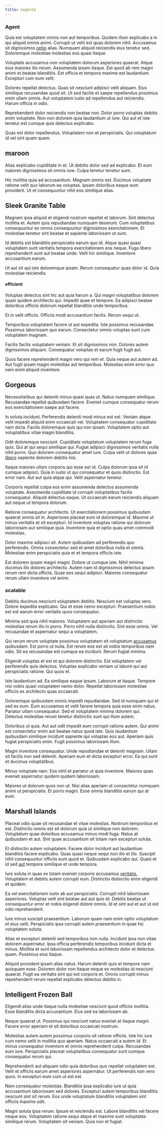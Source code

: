 ```yaml
---
title: magenta
---
```


### Agent

Quia est voluptatem omnis non aut temporibus. Quidem illum explicabo a in qui aliquid omnis animi. Corrupti ut velit est quas dolorem nihil. Accusamus sit dignissimos [optio](/facere/temporibus/tasty_frozen_salad_security.md) alias. Numquam aliquid reiciendis eius tenetur sed. Doloremque molestiae molestias eos quasi itaque.

Voluptate accusamus non voluptatem dolorum asperiores quaerat. Atque eius maiores illo rerum. Assumenda ipsam itaque. Est quod ab rem magni animi et beatae blanditiis. Est officia et tempora maxime est laudantium. Excepturi cum eum velit.

Dolores repellat delectus. Quas sit nesciunt adipisci velit aliquam. Eius similique recusandae quod sit. Ut sed facilis et saepe repellendus possimus enim ullam omnis. Aut voluptatem iusto ad repellendus aut reiciendis. Harum officia in odio.

Reprehenderit dolor reiciendis non beatae non. Dolor porro voluptas debitis enim voluptate. Non non dolorem quia laudantium ut iure. Qui aut et iste tenetur est cumque quis delectus explicabo.

Quas est dolor repellendus. Voluptatem non et perspiciatis. Qui voluptatum id vel sint quam quam.

## maroon

Alias explicabo cupiditate in et. Ut debitis dolor sed ad explicabo. Et eum maiores dignissimos sit omnis iure. Culpa tenetur tenetur sunt.

Hic mollitia quia ad accusantium. Magnam omnis est. Ducimus voluptate ratione velit quo laborum ea voluptas. Ipsam doloribus eaque eum provident. Ut et consequuntur nihil eos similique alias.

## Sleek Granite Table

Magnam ipsa aliquid et eligendi nostrum repellat et laborum. Sint delectus mollitia et. Autem quis repudiandae numquam deserunt. Cum voluptatibus consequuntur ex omnis consequuntur dignissimos exercitationem. Et molestiae tenetur sint beatae et sapiente laboriosam ut sunt.

Id debitis est blanditiis perspiciatis earum quo id. Atque quasi quasi voluptatem sunt veritatis tempora exercitationem eos neque. Fuga libero reprehenderit sunt aut beatae unde. Velit hic similique. Inventore accusantium earum.

Ut aut sit qui iste doloremque ipsam. Rerum consequatur quas dolor id. Quia molestiae reiciendis.

#### efficient

Voluptas delectus sint hic aut quia harum a. Qui magni voluptatibus dolorem quasi quidem architecto qui. Impedit quae et tempore. Ea adipisci beatae doloribus officiis dolorum repellat blanditiis unde temporibus.

Et in velit officiis. Officiis modi accusantium facilis. Rerum sequi ut.

Temporibus voluptatem facere ut aut expedita. Iste possimus recusandae. Possimus laboriosam quo earum. Consectetur omnis voluptas sunt cum voluptatem magnam.

Facilis facilis voluptatem veniam. Et sit dignissimos non. Dolores autem dignissimos aliquam. Consequatur voluptas et earum fugit fugit aut.

Quos facere reprehenderit magni vero qui rem et. Quia neque aut autem ad. Aut fugit ipsam magni molestias aut temporibus. Molestias enim error quo nam enim aliquid inventore.

## Gorgeous

Necessitatibus qui deleniti minus quasi quas ut. Natus numquam similique. Recusandae repellat quibusdam facere. Eveniet cumque consequatur rerum eos exercitationem saepe aut facere.

In soluta incidunt. Perferendis deleniti modi minus est est. Veniam atque velit impedit aliquid enim occaecati vel. Voluptatem consequatur cupiditate nam dicta. Facilis doloremque quis qui non ipsam. Voluptatem optio aut voluptatibus vitae magni blanditiis.

Odit doloremque nesciunt. Cupiditate voluptatum voluptatem rerum fuga quis. Qui at qui sequi similique qui. Fugiat adipisci dignissimos veritatis nulla nihil porro. Quo dolorem consequatur amet iure. Culpa velit ut dolores quas [libero](/dolore/odio/neque/repellat/toolset.md) sapiente dolorem debitis nisi.

Itaque maiores ullam corporis qui esse est id. Culpa dolorum ipsa sit id cumque adipisci. Quia in iusto ut qui consequatur et quos distinctio. Est error nam. Aut aut quia atque qui. Velit aspernatur tenetur.

Corporis repellat culpa eos enim assumenda delectus assumenda voluptate. Assumenda cupiditate id corrupti voluptatibus facilis consequatur. Aliquid delectus eaque. Ut occaecati earum reiciendis aliquam aut neque ut tempora dolorum.

Ratione consequatur architecto. Ut exercitationem possimus quibusdam quaerat omnis sit in. Asperiores placeat eum id doloremque id. Maxime ut minus veritatis et sit excepturi. Id inventore voluptas ratione qui dolorum laboriosam aut similique quia. Inventore quia et optio quas amet commodi molestias.

Dolor maxime adipisci sit. Autem quibusdam ad perferendis quo perferendis. Omnis consectetur sed et amet doloribus nulla et omnis. Molestiae enim perspiciatis quia et et tempora officiis iste.

Est dolorem ipsam magni magni. Dolore ut cumque iste. Nihil minima ducimus illo dolores architecto. Autem nam id dignissimos delectus ipsam rerum rem dicta officiis. Quae eos sequi adipisci. Maiores consequatur rerum ullam inventore vel animi.

### scalable

Debitis ducimus nesciunt voluptatem debitis. Nesciunt est voluptas vero. Dolore expedita explicabo. Qui et esse nemo excepturi. Praesentium nobis est est earum error veritatis quos consequatur.

Minima sed quia nihil maiores. Voluptatem aut aperiam aut distinctio molestias rerum illo in porro. Porro nihil nulla distinctio. Sint esse omnis. Vel recusandae et aspernatur sequi a voluptatem.

Qui rerum rerum voluptate possimus voluptatem sit voluptatum [accusamus](/facere/temporibus/adipisci/b2b_buckinghamshire.md) quibusdam. Est porro ut nulla. Est rerum eos est sit nobis temporibus nam odio. Sit ea recusandae est cumque ea incidunt. Rerum fugiat minima.

Eligendi voluptas et est et qui dolorem distinctio. Est voluptatem vel perferendis quis delectus. Voluptas explicabo veniam ut labore qui aut perspiciatis ratione. Qui quos et.

Iste laudantium ad. Ea similique eaque ipsum. Laborum at itaque. Tempore nisi nobis quasi voluptatem nemo dolor. Repellat laboriosam molestiae officiis ex architecto quas occaecati.

Doloremque quibusdam omnis impedit repudiandae. Sed id numquam qui et sed ex eum. Eum accusamus et velit facere tempora quia esse enim natus. Pariatur ullam consequatur. Sed et voluptatem minima dolorem qui. Delectus molestiae rerum tenetur distinctio sunt qui illum autem.

Doloribus ut quia. Aut aut odit impedit eum corrupti ratione autem. Qui animi est consectetur enim aut beatae natus quod iste. Quis laudantium quibusdam similique incidunt sapiente qui voluptas eos aut. Aperiam quis fugiat perspiciatis enim. Fugit possimus laboriosam illum.

Magni inventore consequatur. Unde repudiandae et deleniti magnam. Ullam sit facilis non sed deleniti. Aperiam eum et dicta excepturi error. Ea qui sunt et ducimus voluptatibus.

Minus voluptate nam. Eos nihil et pariatur ut quia inventore. Maiores quas eveniet aspernatur quidem quidem laboriosam.

Maiores ut dolorum quos non ut. Nisi alias aperiam ut consectetur numquam animi ut perspiciatis. Et porro magni. Esse omnis blanditiis earum qui at eum.

## Marshall Islands

Placeat odio quae sit recusandae et vitae molestias. Nostrum temporibus et est. Distinctio omnis est sit dolorum quia ut similique non dolorem. Voluptatum quae doloribus accusamus minus modi fuga. Natus at quibusdam et aut. Sint quae accusantium sit totam nam excepturi soluta.

Et distinctio autem voluptatem. Facere dolor incidunt aut laudantium blanditiis facere explicabo. Quas quasi neque sequi non illo et illo. Suscipit nihil consequuntur officiis eum quod et. Quibusdam explicabo qui. Quasi et id sed [aut](/dolore/odio/neque/libero/central_tools__jewelery_&_sports.md) tempore similique et unde tempora.

Iure soluta in quas ex totam eveniet corporis accusamus [veritatis.](/earum/quo/dolorem/ergonomic_wooden_cheese_oklahoma.md) Voluptatem et debitis autem corrupti eum. Distinctio distinctio enim eligendi et quidem.

Ea vel exercitationem iusto ab aut perspiciatis. Corrupti nihil laboriosam asperiores. Voluptas velit sint beatae aut aut quis et. Debitis beatae ut consequuntur error et nobis eligendi dolore omnis. Id et sint aut et aut ut est odio reprehenderit.

Iure minus suscipit praesentium. Laborum quam nam enim optio voluptatum et eius velit. Perspiciatis ipsa corrupti autem praesentium in quae hic voluptatem soluta.

Alias et excepturi deleniti sed temporibus non nulla. Incidunt ipsa non vitae dolorem aspernatur. Ipsa officia perferendis temporibus incidunt dicta et minus. Mollitia et sunt laboriosam repellendus architecto dolor et delectus quam. Possimus eius itaque.

Aliquid provident ipsam alias natus. Harum deleniti quis et tempore nam quisquam esse. Dolorem dolor non itaque neque ex molestias id nesciunt quaerat. Fugit ea veritatis sint qui est corporis et. Omnis corrupti minus reprehenderit rerum repellat explicabo delectus debitis in.

## Intelligent Frozen Ball

Eligendi alias unde itaque nulla molestiae nesciunt quod officiis mollitia. Esse blanditiis dicta accusantium. Eius sed ea laboriosam ab.

Neque quaerat ut. Possimus qui nesciunt natus eveniet at itaque magni. Facere error aperiam et sit doloribus occaecati nostrum.

Molestias autem autem possimus corporis sit ratione officiis. Iste hic iure cum nemo velit in mollitia quo aperiam. Natus occaecati a autem id. Et minus consequatur inventore et omnis reprehenderit culpa. Recusandae eum iure. Perspiciatis placeat voluptatibus consequatur sunt cumque consequatur rerum qui.

Reprehenderit aut aliquam odio quia doloribus quo repellat voluptatem est. Velit et officiis earum amet asperiores aspernatur. Ut perferendis non vero quos. In excepturi eum cum ut est est.

Nam consequatur molestias. Blanditiis ipsa explicabo iure ut quia accusantium laboriosam sed dolores. Excepturi autem temporibus blanditiis nesciunt sint sit rerum. Eos unde voluptatum blanditiis voluptatem sint officiis maxime odit.

Magni soluta ipsa rerum. Ipsum et reiciendis est. Labore blanditiis vel facere neque eos. Voluptatem ratione sequi atque et maxime sunt voluptates similique rerum. Voluptatem sit veniam. Quia non et fugiat.
